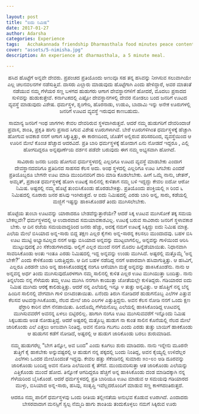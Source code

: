 ```yaml
---

layout: post
title: "ಐದು ನಿಮಿಷ"
date: 2017-01-27
author: Adarsha
categories: Experience
tags:	Acchakannada friendship Dharmasthala food minutes peace content journey karnataka kannada
cover: "assets/5-nimisha.jpg"
description: An experience at dharmasthala, a 5 minute meal.

---
```


<p align = "center">ಹಸಿದ ಹೊಟ್ಟೆಗೆ ಅನ್ನವೇ ದೇವರು. ಪ್ರಪಂಚದ ಪ್ರತಿಯೊಂದು ಅಣುವೂ ಸಹ ತನ್ನ ಹಸಿವನ್ನು ನೀಗಿಸುವ ಸಲುವಾಗಿಯೇ ಎಲ್ಲ ಚಲನವಲನಗಳ ನಡೆಸುತ್ತಿವೆ. ದಾಸರು ಎಲ್ಲಾರು ಮಾಡುವುದು ಹೊಟ್ಟೆಗಾಗಿ ಎಂದು ಹೇಳಿದ್ದಾರೆ, ಅವರ ಮಾತಂತೆ ನಡೆಯುವ ನಮ್ಮ ಗೆಳೆಯರ ಸಣ್ಣ ಬಳಗದ ಹುಡುಗರು ಆಗಾಗ ದೇವಸ್ಥಾನಗಳಿಗೆ ಹೋದರೆ, ಮೊದಲು ಪ್ರಸಾದದ ಸುಳಿವನ್ನು ಹುಡುಕುತ್ತೇವೆ. ಕರ್ನಾಟಕದಲ್ಲಿ ಎಷ್ಟೋ ದೇವಸ್ಥಾನಗಳಲ್ಲಿ ದೇವರ ನೋಡಲು ಬಂದ ಜನರಿಗೆ ಊಟದ ವ್ಯವಸ್ಥೆ ಮಾಡುವುದು ವಿಶೇಷ. ಧರ್ಮಸ್ಥಳ, ಶೃಂಗೇರಿ, ಹೊರನಾಡು, ಉಡುಪಿ, ಬಾದಾಮಿ ಇನ್ನು ಅನೇಕ ಊರುಗಳಲ್ಲಿ ಜನರಿಗೆ ಊಟದ ವ್ಯವಸ್ಥೆ ಇರುವುದ ಕಾಣಬಹುದು.</p>

<p align = "center">ಸಾಮಾನ್ಯ ಜನರಿಗೆ ಇಂಥ ಜಾಗಗಳು ಕೇವಲ ದೇವರಿರುವ ಸ್ಥಳವಾಗಿರುತ್ತವೆ. ಆದರೆ ನಮ್ಮ ಹುಡುಗರಿಗೆ ದೇವರಿಂದಾಚೆ ಪ್ರವಾಸ, ಶಾಂತಿ, ಪ್ರಕೃತಿ ಹಾಗು ಪ್ರಸಾದ ಸಿಗುವ ವಿಶೇಷ ಊರುಗಳಾಗಿವೆ. ಬೇರೆ ಊರುಗಳಿಗಿಂತ ಧರ್ಮಸ್ಥಳಕ್ಕೆ ಹೆಚ್ಚಾಗಿ ಹೋಗುವ ಅವಕಾಶ ನನಗೆ ಆಗಾಗ ಸಿಕ್ಕುತ್ತಿತ್ತು, ಈ ಕಾರಣದಿಂದ, ಜೊತೆಗೆ ಅಲ್ಲಿರುವ ಪರಿಸರದಿಂದ, ವ್ಯವಸ್ಥೆಯಿಂದ ಆ ಊರಿನ ಮೇಲೆ ಕೊಂಚ ಹೆಚ್ಚಾದ ಆದರವಿದೆ. ಪ್ರತಿ ಬಾರಿ ಧರ್ಮಸ್ಥಳಕ್ಕೆ ಹೋದಾಗ ಏನು ನೋಡದೆ ಇದ್ದರೂ , ಎಲ್ಲಿ ಹೋಗದಿದ್ದರೂ ಅನ್ನಪೂರ್ಣೆಯ ದರ್ಶನ ಪಡೆದೇ ಬರುವುದು ಈಗ ನಮ್ಮ ಅಭ್ಯಸವಾಗಿ ಹೋಗಿದೆ.</p>

<p align = "center">ಸಾವಿರಾರು ಜನರು ಬಂದು ಹೋಗುವ ಧರ್ಮಸ್ಥಳದಲ್ಲಿ ಎಲ್ಲರಿಗೂ ಊಟದ ವ್ಯವಸ್ಥೆ ಮಾಡಬೇಕು ಎಂದಾಗ ದೇವಸ್ಥಾನದವರಿಗೂ ಪ್ರತಿದಿನದ ಸಾಹಸದ ಕೆಲಸ ಅದು. ಅಂಥ ಸ್ಥಳದಲ್ಲಿ ಎಲ್ಲರಿಗೂ ಊಟ ಸಿಗಬೇಕು ಎಂದರೆ ಪ್ರತಿಯೊಬ್ಬರೂ ಬೇಗನೇ ಊಟ ಮಾಡಿ ಮುಂದಿನವರಿಗೆ ದಾರಿ ಮಾಡಿ ಕೊಡಲೇಬೇಕು. ಹೀಗೆ ಒಮ್ಮೆ ನಾನು, ಚೇತನ್, ಅಮೃತ್, ಪ್ರಶಾಂತ ಧರ್ಮಸ್ಥಳಕ್ಕೆ ಹೋಗಿ ಊಟಕ್ಕೆ ಸಾಲಿನಲ್ಲಿ ಕುಳಿತಾಗ ನಮ್ಮ ಬಳಿ ಇದ್ದದ್ದು ಕೇವಲ ಐದೋ ಆರೋ ನಿಮಿಷ. ಅಷ್ಟರಲ್ಲಿ ನಮ್ಮ ಹೊಟ್ಟೆ ತುಂಬಿಸಿಕೊಂಡು ಹೊರಡಬೇಕಿತ್ತು. ಪ್ರತಿಯೊಂದು ಪಂಕ್ತಿಯಲ್ಲಿ ೫ ರಿಂದ ೬ ನಿಮಿಷದಲ್ಲಿ ನೂರಾರು ಜನರ ಹಸಿವು ಇಂಗಿರುತ್ತದೆ. ಆ ಐದು ನಿಮಿಷದಲ್ಲಿ ಎರಡು ಬಾರಿ ಅನ್ನ, ಸಾರು, ಕಡೆಯಲ್ಲಿ ಮಜ್ಜಿಗೆ ಇಷ್ಟನ್ನು ಹಾಕಿಸಿಕೊಂಡರೆ ತಿಂದು ಮುಗಿಸಲೇಬೇಕು.</p> 

<p align = "center">ಹೊಟ್ಟೆಯ ತುಂಬಾ ಊಟವನ್ನು ಯಾರಾದರೂ ಬೇಡವೆನ್ನುತ್ತಾರೆಯೇ? ಆದರೆ ಸಿಕ್ಕ ಊಟವ ಮುಗಿಸೋಕೆ ತಕ್ಕ ಸಮಯ ಬೇಕಲ್ಲವೇ? ಧರ್ಮಸ್ಥಳದಲ್ಲಿ ಆ ಉದಾರವಾದ ಸಮಯಾವಕಾಶವಿಲ್ಲ. ಊಟಕ್ಕೆ ಬರುವ ಸಾವಿರಾರು ಜನರಿಗೆ ಸ್ಥಳಾವಕಾಶ ಬೇಕು. ಆ ದಿನ ರಜೆಯ ಸಮಯವಾದ್ದರಿಂದ ಜನರು ಹೆಚ್ಚು, ಅದಕ್ಕೆ ನಮಗೆ ಊಟಕ್ಕೆ ಸಿಕ್ಕಿದ್ದು ಐದು ನಿಮಿಷ ಮಾತ್ರ.
ಎಲೆಯ ಮೇಲೆ ಬಿಸಿಯಾದ ಅನ್ನ-ಸಾರು ಬಿದ್ದ ತಕ್ಷಣ ಎಲ್ಲರ ಕೈಗಳು ಅನ್ನ-ಸಾರನ್ನ ಕಲಸಲು ಮುಂದಾದವು. ಬಹಳ ಬಿಸಿ ಊಟ ಮುಟ್ಟಿ ಅಭ್ಯಾಸವಿಲ್ಲದ ನನಗೆ ಅಷ್ಟು ಬಿಸಿಯಾದ ಅನ್ನವನ್ನು ಮುಟ್ಟಲಾಗಲಿಲ್ಲ, ಅನ್ನವನ್ನು ಗಾಳಿಯಿಂದ ಆರಿಸಿ ಮುಟ್ಟುವುದಕ್ಕೆ ೨೦ ಸೆಕೆಂಡುಗಳಾದವು. ಅಲ್ಲಿಗೆ ಎಲ್ಲರ ಮುಂದೆ ನನಗೆ ಮೊದಲ ಹಿನ್ನೆಡೆಯಾಯಿತು. ನಿಧಾನವಾಗಿ ಸಾವರಿಸಿಕೊಂಡು ಅಂತು ಇಂತೂ ಎರಡು ನಿಮಿಷದಲ್ಲಿ ಇದ್ದ ಅನ್ನವನ್ನು ಉಂಡು ಮುಗಿಸಿದೆ. ಅಷ್ಟರಲ್ಲಿ ಮತ್ತೊಮ್ಮೆ ‘ಅನ್ನ ಬೇಕೇ?’ ಎಂದು ಕೇಳಿಕೊಂಡು ಬರುತ್ತಿದ್ದರು. ಆ ದಿನ ಬಹಳ ನಡೆದಿದ್ದ ನನಗೆ ಅಪಾರವಾಗಿ ಹಸಿವಾಗುತ್ತಿತ್ತು. ಆ ಹಸಿವಿಗೆ, ಎಲ್ಲರೂ ಎರಡನೇ ಬಾರಿ ಅನ್ನ ಹಾಕಿಸಿಕೊಂಡದ್ದಕ್ಕೆ ನಂಗೂ ಆಸೆಯಾಗಿ ಮತ್ತೆ ಅನ್ನವನ್ನು ಹಾಕಿಸಿಕೊಂಡೆನು. ನಾನು ಆ ಅನ್ನವನ್ನ ಅರ್ಧ ತಿಂದು ಮುಗಿಸುವುದೊರಳಗಾಗಿ ನಮ್ಮ ಸಾಲಿನಲ್ಲಿ ಕುಳಿತ ಎಲ್ಲರ ಊಟ ಮುಗಿಯುತ್ತಾ ಬಂದಿತ್ತು. ನಾನು ತಿನ್ನಲೆಂದು ನನ್ನ ಗೆಳೆಯರು ತಮ್ಮ ಊಟ ಮುಗಿಸಿ ನನಗಾಗಿ ಕಾಯುತ್ತಾ ಜೋತೆಯಲ್ಲೇ ಕುಳಿತಿದ್ದರು. ಗಡಿಯಾರದ ಐದು ನಿಮಿಷ ಮುಗಿದು ಆರಕ್ಕೆ ಕಾಲಿಡುತ್ತಿತ್ತು. ಆದರೆ ನನ್ನ ಎಲೆಯಲ್ಲಿ ಇನ್ನೂ ೪ ತುತ್ತು ಅನ್ನವಿತ್ತು. ಆ ಹೊತ್ತಿಗೆ ನನ್ನ ಬೆನ್ನ ಹಿಂದಿನ ಸಾಲಿನಲ್ಲಿ ವೇಗವಾಗಿ ಗಾಳಿ ಬೀಸಿದಂತಾಯಿತು. ಏನೆಂದು ತಿರುಗಿ ನೋಡಿದರೆ ಹುಡುಗನೊಬ್ಬ ಎಲೆಗಳ ಎತ್ತುವ ಕೆಲಸವ ಆಟವನ್ನಾಗಿಸಿಕೊಂಡು, ನೆಲದ ಮೇಲೆ ಜಾರಿ ಎಲಗಳ ಎತ್ತುತ್ತಿದ್ದನು. ಅವನ ಕೆಲಸ ನೋಡಿ ನನಗೆ ಒಂದು ಕ್ಷಣ ಫೆರ್ರಾರಿ ಕಾರಿನ ವೇಗ ನೆನಪಾಯಿತು. ಹಿಂದೊಮ್ಮೆ ಗೆಳೆಯನೊಬ್ಬ ಎಲೆಯಲ್ಲಿ ಹಾಕಿಸಿಕೊಂಡಿದ್ದ ಊಟವನ್ನ ಮುಗಿಸುವವರೆಗೆ ಅವನನ್ನ ಏಳಲು ಬಿಟ್ಟಿರಲಿಲ್ಲ. ಹಾಗಾಗಿ ನಂಗೂ ಊಟ ಮುಗಿಸುವವರೆಗೆ ಇನ್ನೊಂದು ನಿಮಿಷ ಸಿಕ್ಕಬಹುದು ಅಂತ ನೋಡುತ್ತಿದ್ದೆ. ಆದರೆ ಅಷ್ಟರಲ್ಲಿ ಮತ್ತೊಬ್ಬ ಹುಡುಗ ನಾ ಕುಂತ ಸಾಲಿನ ಕೊನೆಯಲ್ಲಿ ನೆಲದ ಮೇಲೆ ಜಾರಿಕೊಂಡು ಎಲೆ ಎತ್ತಲು ಅಣುವಾಗಿ ನಿಂತಿದ್ದ. ಅವನ ನೋಡಿ ಗಬಗಬ ಎಂದು ಎರಡು ತುತ್ತು ಬಾಯಿಗೆ ಹಾಕಿಕೊಂಡು ಆ ಹುಡುಗನ ಕಡೆಗೆ ನೋಡಿದೆ, ಅಷ್ಟರಲ್ಲಿ ಆ ಹುಡುಗ ಜಾರಿಕೊಂಡು ಬರಲು ಶುರುಮಾಡಿದ.</p>

<p align = "center">ನಮ್ಮ ಹುಡುಗರೆಲ್ಲ “ಬೇಗ ತಿನ್ನೋ, ಅವ ಬಂದ” ಎಂದು ಕೂಗಲು ಶುರು ಮಾಡಿದರು. ನಾನು ಇನ್ನೇನು ಮೂರನೇ ತುತ್ತಿಗೆ ಕೈ ಹಾಕಬೇಕು ಅನ್ನುವಷ್ಟರಲ್ಲಿ ಆ ಹುಡುಗ ನನ್ನ ಪಕ್ಕದಲ್ಲಿ ಬಂದು ನಿಂತಿದ್ದ, ಅವನ ಕೈಯ್ಯಲ್ಲಿ ಉಳಿದೆಲ್ಲರ ಎಲೆಗಳು ಒಂದರ ಮೇಲೊಂದಂತೆ ಇದ್ದವು. ಕೇವಲ ಹತ್ತು ಸೆಕೆಂಡಿನಲ್ಲಿ ಸುಮಾರು ೫೦-೮೦ ಅಡಿ ದೂರವನ್ನು ಜಾರಿಕೊಂಡು ಬಂದಿದ್ದ ಅವನ ನೋಡಿ ಎಲೆಯಿಂದ ಕೈ ತೆಗೆದೆ. ಮುಂದುವರಿಸುತ್ತಾ ಆತ ಜಾರಿಕೊಂಡು ಎಲೆಯನ್ನು ಎತ್ತಿಕೊಂಡು ಮುಂದೆ ಹೋದ. ತಿನ್ನೋಕೆ ಆಗದಿದ್ದರೂ ಹೆಚ್ಚಿಗೆ ಅನ್ನ ಹಾಕಿಸಿಕೊಂಡು ದಂಡ ಮಾಡಿದಕ್ಕಾಗಿ ನನ್ನ ಗೆಳೆಯರಿಂದ ಬೈಸಿಕೊಂಡೆ. ಆದರೆ ಧರ್ಮಸ್ಥಳದಲ್ಲಿ ಪ್ರತಿ ಬಾರಿಯೂ ಊಟ ಮಾಡುವ ಆ ಸಮಯವು ಗಡಿಯಾರದ ಮುಳ್ಳು, ಬಿಸಿಯಾದ ಅನ್ನ-ಸಾರು, ಹಸಿವು, ಸಂತೃಪ್ತಿ ಇವೆಲ್ಲದರೊಂದಿಗೆ ಮಾಡುವ ಸಣ್ಣ ಕಾಳಗದಂತಿರುತ್ತದೆ.</p>

<p align = "center">ಆದರೂ ನಮ್ಮ ಪಾಲಿಗೆ ಧರ್ಮಸ್ಥಳವು ಒಂದು ರೀತಿಯ ತಲ್ಲೀನತೆಯ ಅನುಭವ ಕೊಡುವ ಊರಾಗಿದೆ. ಎಂದಾದರು ಬೇಸರವಾದಾಗ ಮನಸ್ಸಿಗೆ ಸ್ವಲ್ಪ ನೆಮ್ಮದಿ ಹಾಗು ಶಾಂತಿಯ ತಂದುಕೊಳ್ಳಲು ನಮಗೆ ಸಿಕ್ಕಿರುವ ಊರು</p>
